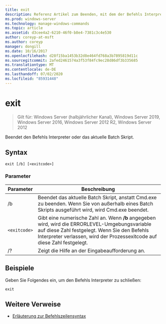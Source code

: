 ```yaml
---
title: exit
description: Referenz Artikel zum Beenden, mit dem der Befehls Interpreter beendet wird.
ms.prod: windows-server
ms.technology: manage-windows-commands
ms.topic: article
ms.assetid: d3cee4a2-6210-46f0-b8e4-7381c3c4e530
author: coreyp-at-msft
ms.author: coreyp
manager: dongill
ms.date: 10/16/2017
ms.openlocfilehash: d28f15ba1453b32d8e464fd768a3b7895819d11c
ms.sourcegitcommit: 2afed2461574a3f53f84fc9ec28d86df3b335685
ms.translationtype: MT
ms.contentlocale: de-DE
ms.lasthandoff: 07/02/2020
ms.locfileid: "85931448"
---
```

# <a name="exit"></a>exit

> Gilt für: Windows Server (halbjährlicher Kanal), Windows Server 2019, Windows Server 2016, Windows Server 2012 R2, Windows Server 2012

Beendet den Befehls Interpreter oder das aktuelle Batch Skript.

## <a name="syntax"></a>Syntax

```
exit [/b] [<exitcode>]
```

### <a name="parameters"></a>Parameter

| Parameter | Beschreibung |
| --------- | ----------- |
| /b | Beendet das aktuelle Batch Skript, anstatt Cmd.exe zu beenden. Wenn Sie von außerhalb eines Batch Skripts ausgeführt wird, wird Cmd.exe beendet. |
| `<exitcode>` | Gibt eine numerische Zahl an. Wenn **/b** angegeben wird, wird die ERRORLEVEL-Umgebungsvariable auf diese Zahl festgelegt. Wenn Sie den Befehls Interpreter verlassen, wird der Prozessexitcode auf diese Zahl festgelegt. |
| /? | Zeigt die Hilfe an der Eingabeaufforderung an. |

## <a name="examples"></a>Beispiele

Geben Sie Folgendes ein, um den Befehls Interpreter zu schließen:

```
exit
```

## <a name="additional-references"></a>Weitere Verweise

- [Erläuterung zur Befehlszeilensyntax](command-line-syntax-key.md)
